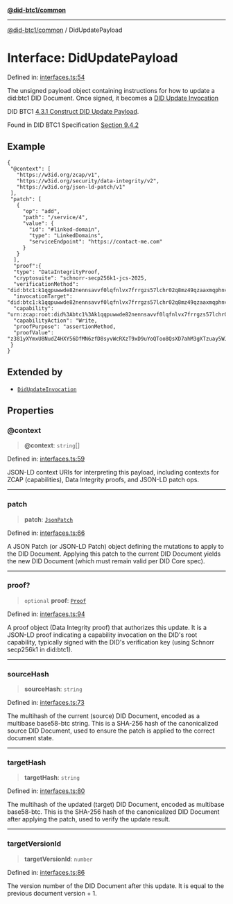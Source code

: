 [**@did-btc1/common**](../README.md)

***

[@did-btc1/common](../globals.md) / DidUpdatePayload

# Interface: DidUpdatePayload

Defined in: [interfaces.ts:54](https://github.com/dcdpr/did-btc1-js/blob/751aedd75738c26882a2149e644ae32b9e424707/packages/common/src/interfaces.ts#L54)

The unsigned payload object containing instructions for how to update a
did:btc1 DID Document. Once signed, it becomes a
[DID Update Invocation](DidUpdateInvocation.md)

DID BTC1
[4.3.1 Construct DID Update Payload](https://dcdpr.github.io/did-btc1/#construct-did-update-payload).

Found in DID BTC1 Specification [Section 9.4.2](https://dcdpr.github.io/did-btc1/#dereference-root-capability-identifier)

## Example

```
{
 "@context": [
   "https://w3id.org/zcap/v1",
   "https://w3id.org/security/data-integrity/v2",
   "https://w3id.org/json-ld-patch/v1"
 ],
 "patch": [
   {
     "op": "add",
     "path": "/service/4",
     "value": {
       "id": "#linked-domain",
       "type": "LinkedDomains",
       "serviceEndpoint": "https://contact-me.com"
     }
   }
  ],
  "proof":{
  "type": "DataIntegrityProof,
  "cryptosuite": "schnorr-secp256k1-jcs-2025,
  "verificationMethod": "did:btc1:k1qqpuwwde82nennsavvf0lqfnlvx7frrgzs57lchr02q8mz49qzaaxmqphnvcx#initialKey,
  "invocationTarget": "did:btc1:k1qqpuwwde82nennsavvf0lqfnlvx7frrgzs57lchr02q8mz49qzaaxmqphnvcx,
  "capability": "urn:zcap:root:did%3Abtc1%3Ak1qqpuwwde82nennsavvf0lqfnlvx7frrgzs57lchr02q8mz49qzaaxmqphnvcx,
  "capabilityAction": "Write,
  "proofPurpose": "assertionMethod,
  "proofValue": "z381yXYmxU8NudZ4HXY56DfMN6zfD8syvWcRXzT9xD9uYoQToo8QsXD7ahM3gXTzuay5WJbqTswt2BKaGWYn2hHhVFKJLXaD
 }
}
```

## Extended by

- [`DidUpdateInvocation`](DidUpdateInvocation.md)

## Properties

### @context

> **@context**: `string`[]

Defined in: [interfaces.ts:59](https://github.com/dcdpr/did-btc1-js/blob/751aedd75738c26882a2149e644ae32b9e424707/packages/common/src/interfaces.ts#L59)

JSON-LD context URIs for interpreting this payload, including contexts
for ZCAP (capabilities), Data Integrity proofs, and JSON-LD patch ops.

***

### patch

> **patch**: [`JsonPatch`](../type-aliases/JsonPatch.md)

Defined in: [interfaces.ts:66](https://github.com/dcdpr/did-btc1-js/blob/751aedd75738c26882a2149e644ae32b9e424707/packages/common/src/interfaces.ts#L66)

A JSON Patch (or JSON-LD Patch) object defining the mutations to apply to
the DID Document. Applying this patch to the current DID Document yields
the new DID Document (which must remain valid per DID Core spec).

***

### proof?

> `optional` **proof**: [`Proof`](Proof.md)

Defined in: [interfaces.ts:94](https://github.com/dcdpr/did-btc1-js/blob/751aedd75738c26882a2149e644ae32b9e424707/packages/common/src/interfaces.ts#L94)

A proof object (Data Integrity proof) that authorizes this update.
It is a JSON-LD proof indicating a capability invocation on the DID's
root capability, typically signed with the DID's verification key (using
Schnorr secp256k1 in did:btc1).

***

### sourceHash

> **sourceHash**: `string`

Defined in: [interfaces.ts:73](https://github.com/dcdpr/did-btc1-js/blob/751aedd75738c26882a2149e644ae32b9e424707/packages/common/src/interfaces.ts#L73)

The multihash of the current (source) DID Document, encoded as a multibase
base58-btc string. This is a SHA-256 hash of the canonicalized source DID
Document, used to ensure the patch is applied to the correct document state.

***

### targetHash

> **targetHash**: `string`

Defined in: [interfaces.ts:80](https://github.com/dcdpr/did-btc1-js/blob/751aedd75738c26882a2149e644ae32b9e424707/packages/common/src/interfaces.ts#L80)

The multihash of the updated (target) DID Document, encoded as multibase
base58-btc. This is the SHA-256 hash of the canonicalized
DID Document after applying the patch, used to verify the update result.

***

### targetVersionId

> **targetVersionId**: `number`

Defined in: [interfaces.ts:86](https://github.com/dcdpr/did-btc1-js/blob/751aedd75738c26882a2149e644ae32b9e424707/packages/common/src/interfaces.ts#L86)

The version number of the DID Document after this update.
It is equal to the previous document version + 1.
